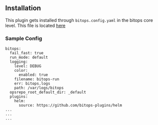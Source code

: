 ## Installation

This plugin gets installed through ```bitops.config.yaml``` in the bitops core level. This file is located [here](https://github.com/bitovi/bitops/blob/plugins/bitops.config.yaml)


### Sample Config

```
bitops:
  fail_fast: true 
  run_mode: default
  logging:      
    level: DEBUG
    color:
      enabled: true
    filename: bitops-run
    err: bitops.logs
    path: /var/logs/bitops
  opsrepo_root_default_dir: _default
  plugins:    
    helm:
      source: https://github.com/bitops-plugins/helm
...
...
...

```
